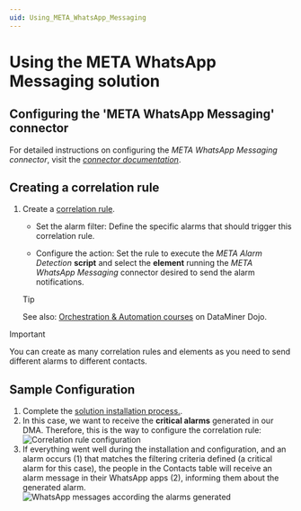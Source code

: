 ```yaml
---
uid: Using_META_WhatsApp_Messaging
---
```


# Using the META WhatsApp Messaging solution

## Configuring the 'META WhatsApp Messaging' connector

For detailed instructions on configuring the *META WhatsApp Messaging connector*, visit the [*connector documentation*](https://docs.dataminer.services/connector/doc/META_WhatsApp_Messaging.html#configuration).

## Creating a correlation rule

1. Create a [correlation rule](xref:Adding_a_new_Correlation_rule).

   - Set the alarm filter: Define the specific alarms that should trigger this correlation rule.

   - Configure the action: Set the rule to execute the *META Alarm Detection* **script** and select the **element** running the *META WhatsApp Messaging* connector desired to send the alarm notifications.

   > [!TIP]
   > See also: [Orchestration & Automation courses](https://community.dataminer.services/learning/courses/orchestration-automation/) on DataMiner Dojo.

> [!IMPORTANT]
> You can create as many correlation rules and elements as you need to send different alarms to different contacts.

## Sample Configuration

1. Complete the [solution installation process.](xref:META_WhatsApp_Messaging_Installation#installing-the-meta-whatsapp-messaging-connector).
1. In this case, we want to receive the **critical alarms** generated in our DMA. Therefore, this is the way to configure the correlation rule:
    ![Correlation rule configuration](~\user-guide\images\META_WhatsApp_Messaging_Correlation.png)
1. If everything went well during the installation and configuration, and an alarm occurs (1) that matches the filtering criteria defined (a critical alarm for this case), the people in the Contacts table will receive an alarm message in their WhatsApp apps (2), informing them about the generated alarm.
    ![WhatsApp messages according the alarms generated](~\user-guide\images\META_WhatsApp_Messaging_Cover.png)
